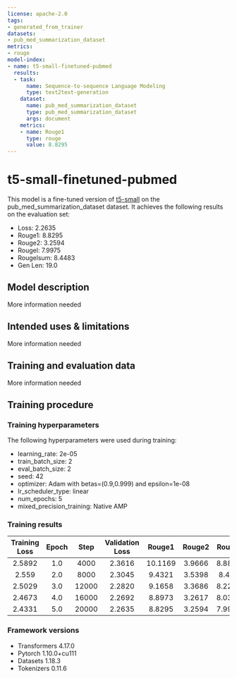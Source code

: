 ```yaml
---
license: apache-2.0
tags:
- generated_from_trainer
datasets:
- pub_med_summarization_dataset
metrics:
- rouge
model-index:
- name: t5-small-finetuned-pubmed
  results:
  - task:
      name: Sequence-to-sequence Language Modeling
      type: text2text-generation
    dataset:
      name: pub_med_summarization_dataset
      type: pub_med_summarization_dataset
      args: document
    metrics:
    - name: Rouge1
      type: rouge
      value: 8.8295
---
```


<!-- This model card has been generated automatically according to the information the Trainer had access to. You
should probably proofread and complete it, then remove this comment. -->

# t5-small-finetuned-pubmed

This model is a fine-tuned version of [t5-small](https://huggingface.co/t5-small) on the pub_med_summarization_dataset dataset.
It achieves the following results on the evaluation set:
- Loss: 2.2635
- Rouge1: 8.8295
- Rouge2: 3.2594
- Rougel: 7.9975
- Rougelsum: 8.4483
- Gen Len: 19.0

## Model description

More information needed

## Intended uses & limitations

More information needed

## Training and evaluation data

More information needed

## Training procedure

### Training hyperparameters

The following hyperparameters were used during training:
- learning_rate: 2e-05
- train_batch_size: 2
- eval_batch_size: 2
- seed: 42
- optimizer: Adam with betas=(0.9,0.999) and epsilon=1e-08
- lr_scheduler_type: linear
- num_epochs: 5
- mixed_precision_training: Native AMP

### Training results

| Training Loss | Epoch | Step  | Validation Loss | Rouge1  | Rouge2 | Rougel | Rougelsum | Gen Len |
|:-------------:|:-----:|:-----:|:---------------:|:-------:|:------:|:------:|:---------:|:-------:|
| 2.5892        | 1.0   | 4000  | 2.3616          | 10.1169 | 3.9666 | 8.8854 | 9.5836    | 19.0    |
| 2.559         | 2.0   | 8000  | 2.3045          | 9.4321  | 3.5398 | 8.424  | 8.984     | 19.0    |
| 2.5029        | 3.0   | 12000 | 2.2820          | 9.1658  | 3.3686 | 8.2222 | 8.7311    | 19.0    |
| 2.4673        | 4.0   | 16000 | 2.2692          | 8.8973  | 3.2617 | 8.0395 | 8.5046    | 19.0    |
| 2.4331        | 5.0   | 20000 | 2.2635          | 8.8295  | 3.2594 | 7.9975 | 8.4483    | 19.0    |


### Framework versions

- Transformers 4.17.0
- Pytorch 1.10.0+cu111
- Datasets 1.18.3
- Tokenizers 0.11.6
